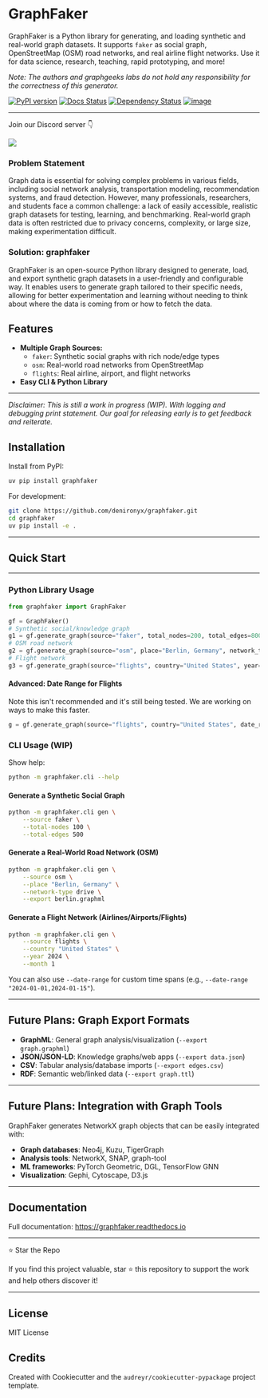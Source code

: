 # GraphFaker

GraphFaker is a Python library for generating, and loading synthetic and real-world graph datasets. It supports `faker`  as social graph, OpenStreetMap (OSM) road networks, and real airline flight networks. Use it for data science, research, teaching, rapid prototyping, and more!

*Note: The authors and graphgeeks labs do not hold any responsibility for the correctness of this generator.*

[![PyPI version](https://img.shields.io/pypi/v/graphfaker.svg)](https://pypi.python.org/pypi/graphfaker)
[![Docs Status](https://readthedocs.org/projects/graphfaker/badge/?version=latest)](https://graphfaker.readthedocs.io/en/latest/?version=latest)
[![Dependency Status](https://pyup.io/repos/github/denironyx/graphfaker/shield.svg)](https://pyup.io/repos/github/denironyx/graphfaker/)
[![image](https://img.shields.io/badge/License-MIT-yellow.svg)](https://opensource.org/licenses/MIT)

---

Join our Discord server 👇

[![](https://dcbadge.limes.pink/api/server/https://discord.gg/mQQz9bRRpH)](https://discord.gg/mQQz9bRRpH)


### Problem Statement
Graph data is essential for solving complex problems in various fields, including social network analysis, transportation modeling, recommendation systems, and fraud detection. However, many professionals, researchers, and students face a common challenge: a lack of easily accessible, realistic graph datasets for testing, learning, and benchmarking. Real-world graph data is often restricted due to privacy concerns, complexity, or large size, making experimentation difficult.

### Solution: graphfaker
GraphFaker is an open-source Python library designed to generate, load, and export synthetic graph datasets in a user-friendly and configurable way. It enables users to generate graph tailored to their specific needs, allowing for better experimentation and learning without needing to think about where the data is coming from or how to fetch the data.

## Features
- **Multiple Graph Sources:**
  - `faker`: Synthetic social graphs with rich node/edge types
  - `osm`: Real-world road networks from OpenStreetMap
  - `flights`: Real airline, airport, and flight networks
- **Easy CLI & Python Library**

---

*Disclaimer: This is still a work in progress (WIP). With logging and debugging print statement. Our goal for releasing early is to get feedback and reiterate.*

## Installation

Install from PyPI:
```sh
uv pip install graphfaker
```

For development:
```sh
git clone https://github.com/denironyx/graphfaker.git
cd graphfaker
uv pip install -e .
```

---

## Quick Start

---

### Python Library Usage

```python
from graphfaker import GraphFaker

gf = GraphFaker()
# Synthetic social/knowledge graph
g1 = gf.generate_graph(source="faker", total_nodes=200, total_edges=800)
# OSM road network
g2 = gf.generate_graph(source="osm", place="Berlin, Germany", network_type="drive")
# Flight network
g3 = gf.generate_graph(source="flights", country="United States", year=2024, month=1)

```

#### Advanced: Date Range for Flights

Note this isn't recommended and it's still being tested. We are working on ways to make this faster.
```python
g = gf.generate_graph(source="flights", country="United States", date_range=("2024-01-01", "2024-01-15"))
```


### CLI Usage (WIP)

Show help:
```sh
python -m graphfaker.cli --help
```

#### Generate a Synthetic Social Graph
```sh
python -m graphfaker.cli gen \
    --source faker \
    --total-nodes 100 \
    --total-edges 500
```

#### Generate a Real-World Road Network (OSM)
```sh
python -m graphfaker.cli gen \
    --source osm \
    --place "Berlin, Germany" \
    --network-type drive \
    --export berlin.graphml
```

#### Generate a Flight Network (Airlines/Airports/Flights)
```sh
python -m graphfaker.cli gen \
    --source flights \
    --country "United States" \
    --year 2024 \
    --month 1
```

You can also use `--date-range` for custom time spans (e.g., `--date-range "2024-01-01,2024-01-15"`).

---

## Future Plans: Graph Export Formats

- **GraphML**: General graph analysis/visualization (`--export graph.graphml`)
- **JSON/JSON-LD**: Knowledge graphs/web apps (`--export data.json`)
- **CSV**: Tabular analysis/database imports (`--export edges.csv`)
- **RDF**: Semantic web/linked data (`--export graph.ttl`)

---

## Future Plans: Integration with Graph Tools

GraphFaker generates NetworkX graph objects that can be easily integrated with:
- **Graph databases**: Neo4j, Kuzu, TigerGraph
- **Analysis tools**: NetworkX, SNAP, graph-tool
- **ML frameworks**: PyTorch Geometric, DGL, TensorFlow GNN
- **Visualization**: Gephi, Cytoscape, D3.js

---

## Documentation

Full documentation: https://graphfaker.readthedocs.io

---
⭐ Star the Repo

If you find this project valuable, star ⭐ this repository to support the work and help others discover it!

---

## License
MIT License

## Credits
Created with Cookiecutter and the `audreyr/cookiecutter-pypackage` project template.
